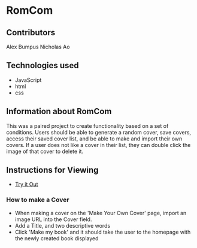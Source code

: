 # RomCom

## Contributors
Alex Bumpus
Nicholas Ao

## Technologies used
- JavaScript
- html
- css

## Information about RomCom
This was a paired project to create functionality based on a set of conditions. Users should be able to generate a random cover, save covers, access their saved cover list, and be able to make and import their own covers. If a user does not like a cover in their list, they can double click the image of that cover to delete it.

## Instructions for Viewing
- [Try it Out](https://aominhlong.github.io/romcom/)

### How to make a Cover
- When making a cover on the 'Make Your Own Cover' page, import an image URL into the Cover field.
- Add a Title, and two descriptive words
- Click 'Make my book' and it should take the user to the homepage with the newly created book displayed
